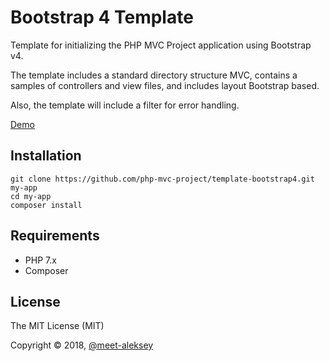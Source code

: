 # Bootstrap 4 Template

Template for initializing the PHP MVC Project application using Bootstrap v4.

The template includes a standard directory structure MVC, contains a samples of controllers and view files, and includes layout Bootstrap based.

Also, the template will include a filter for error handling.

[Demo](http://template-bootstrap4.rf.gd/)

## Installation

```
git clone https://github.com/php-mvc-project/template-bootstrap4.git my-app
cd my-app
composer install
```

## Requirements

* PHP 7.x
* Composer

## License

The MIT License (MIT)

Copyright © 2018, [@meet-aleksey](https://github.com/meet-aleksey)